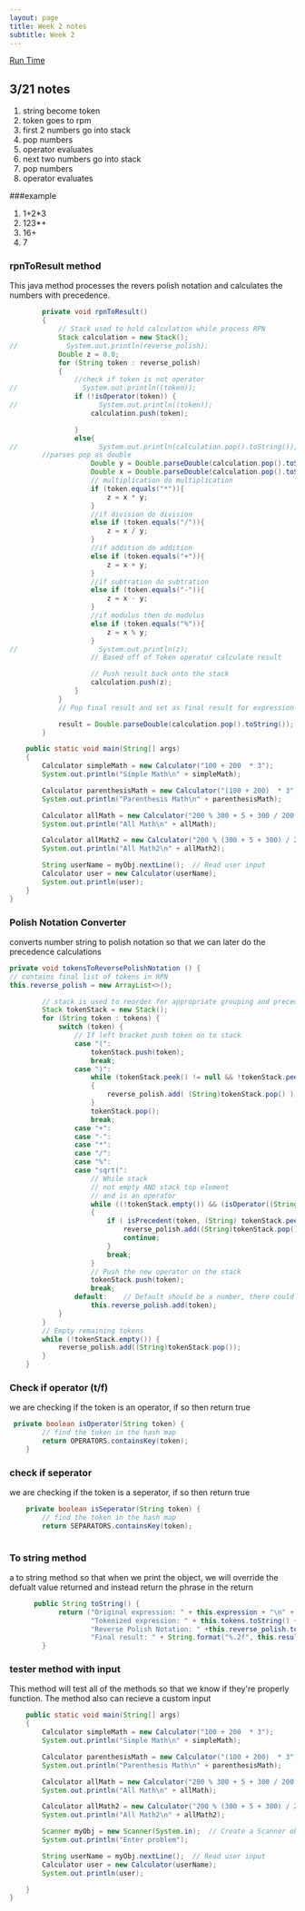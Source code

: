 ```yaml
---
layout: page
title: Week 2 notes
subtitle: Week 2
---
```


[Run Time](https://replit.com/github/QwikSP/DataStructures)
## 3/21 notes

1. string become token
2. token goes to rpm
3. first 2 numbers go into stack
4. pop numbers
5. operator evaluates
6. next two numbers go into stack
7. pop numbers
8. operator evaluates

###example
1. 1+2*3
2. 123*+
3. 16+
4. 7

### rpnToResult method
This java method processes the revers polish notation and calculates the numbers with precedence.
```java
        private void rpnToResult()
        {
            // Stack used to hold calculation while process RPN
            Stack calculation = new Stack();
//            System.out.println(reverse_polish);
            Double z = 0.0;
            for (String token : reverse_polish)
            {
                //check if token is not operator
//                System.out.println((token));
                if (!isOperator(token)) {
//                    System.out.println((token));
                    calculation.push(token);

                }
                else{
//                    System.out.println(calculation.pop().toString());
        //parses pop as double
                    Double y = Double.parseDouble(calculation.pop().toString());
                    Double x = Double.parseDouble(calculation.pop().toString());
                    // multiplication do multiplication
                    if (token.equals("*")){
                        z = x * y;
                    }
                    //if division do division
                    else if (token.equals("/")){
                        z = x / y;
                    }
                    //if addition do addition
                    else if (token.equals("+")){
                        z = x + y;
                    }
                    //if subtration do subtration
                    else if (token.equals("-")){
                        z = x - y;
                    }
                    //if modulus then do modulus
                    else if (token.equals("%")){
                        z = x % y;
                    }
//                    System.out.println(z);
                    // Based off of Token operator calculate result

                    // Push result back onto the stack
                    calculation.push(z);
                }
            }
            // Pop final result and set as final result for expression

            result = Double.parseDouble(calculation.pop().toString());
        }

    public static void main(String[] args)
    {
        Calculator simpleMath = new Calculator("100 + 200  * 3");
        System.out.println("Simple Math\n" + simpleMath);

        Calculator parenthesisMath = new Calculator("(100 + 200)  * 3");
        System.out.println("Parenthesis Math\n" + parenthesisMath);

        Calculator allMath = new Calculator("200 % 300 + 5 + 300 / 200 + 1 * 100");
        System.out.println("All Math\n" + allMath);

        Calculator allMath2 = new Calculator("200 % (300 + 5 + 300) / 200 + 1 * 100");
        System.out.println("All Math2\n" + allMath2);

        String userName = myObj.nextLine();  // Read user input
        Calculator user = new Calculator(userName);
        System.out.println(user);
    }
}
```
### Polish Notation Converter
converts number string to polish notation so that we can later do the precedence calculations
```java
private void tokensToReversePolishNotation () {
// contains final list of tokens in RPN
this.reverse_polish = new ArrayList<>();

        // stack is used to reorder for appropriate grouping and precedence
        Stack tokenStack = new Stack();
        for (String token : tokens) {
            switch (token) {
                // If left bracket push token on to stack
                case "(":
                    tokenStack.push(token);
                    break;
                case ")":
                    while (tokenStack.peek() != null && !tokenStack.peek().equals("("))
                    {
                        reverse_polish.add( (String)tokenStack.pop() );
                    }
                    tokenStack.pop();
                    break;
                case "+":
                case "-":
                case "*":
                case "/":
                case "%":
                case "sqrt(":
                    // While stack
                    // not empty AND stack top element
                    // and is an operator
                    while ((!tokenStack.empty()) && (isOperator((String) tokenStack.peek())))
                    {
                        if ( isPrecedent(token, (String) tokenStack.peek() )) {
                            reverse_polish.add((String)tokenStack.pop());
                            continue;
                        }
                        break;
                    }
                    // Push the new operator on the stack
                    tokenStack.push(token);
                    break;
                default:    // Default should be a number, there could be test here
                    this.reverse_polish.add(token);
            }
        }
        // Empty remaining tokens
        while (!tokenStack.empty()) {
            reverse_polish.add((String)tokenStack.pop());
        }
    }
```
### Check if operator (t/f)
we are checking if the token is an operator, if so then return true
```java
 private boolean isOperator(String token) {
        // find the token in the hash map
        return OPERATORS.containsKey(token);
    }
```
### check if seperator
we are checking if the token is a seperator, if so then return true
```java
    private boolean isSeperator(String token) {
        // find the token in the hash map
        return SEPARATORS.containsKey(token);
    
```
### To string method
a to string method so that when we print the object, we will override the defualt value returned and instead return the phrase in the return
```java
      public String toString() {
            return ("Original expression: " + this.expression + "\n" +
                    "Tokenized expression: " + this.tokens.toString() + "\n" +
                    "Reverse Polish Notation: " +this.reverse_polish.toString() + "\n" +
                    "Final result: " + String.format("%.2f", this.result));
        }
```
### tester method with input
This method will test all of the methods so that we know if they're properly function. The method also can recieve a custom input
```java
    public static void main(String[] args)
    {
        Calculator simpleMath = new Calculator("100 + 200  * 3");
        System.out.println("Simple Math\n" + simpleMath);

        Calculator parenthesisMath = new Calculator("(100 + 200)  * 3");
        System.out.println("Parenthesis Math\n" + parenthesisMath);

        Calculator allMath = new Calculator("200 % 300 + 5 + 300 / 200 + 1 * 100");
        System.out.println("All Math\n" + allMath);

        Calculator allMath2 = new Calculator("200 % (300 + 5 + 300) / 200 + 1 * 100");
        System.out.println("All Math2\n" + allMath2);

        Scanner myObj = new Scanner(System.in);  // Create a Scanner object
        System.out.println("Enter problem");

        String userName = myObj.nextLine();  // Read user input
        Calculator user = new Calculator(userName);
        System.out.println(user);

    }
}
```
